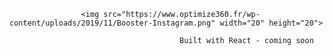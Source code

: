 
                    <img src="https://www.optimize360.fr/wp-content/uploads/2019/11/Booster-Instagram.png" width="20" height="20">
                    
                                          Built with React - coming soon
